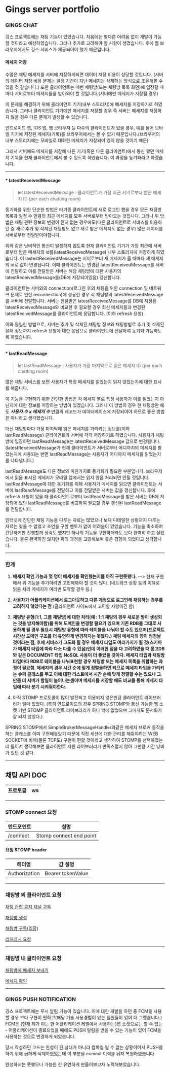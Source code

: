 # Gings server portfolio

### GINGS CHAT

깅스 프로젝트에는 채팅 기능이 있었습니다. 처음에는 별다른 어려움 없이 개발이 가능할 것이라고 예상하였습니다. 그러나 추가로 고려해야 할 사항이 생겼습니다. 후에 웹 브라우저에서도 깅스 서비스가 제공되어야 했기 때문입니다.

#### 메세지 저장
수많은 채팅 메세지를 서버에 저장하게되면 데이터 저장 비용이 상당할 것입니다. (서버의 데이터 저장 비용 문제는 일정 기간이 지난 메세지는 삭제하는 방식으로 조율해볼 수 있을 것 같습니다.) 
또한 클라이언트는 매번 채팅방(또는 채팅방 목록 화면)에 입장할 때마다 서버로부터 메세지들을 받아와야 할 것입니다.(서버에만 메세지가 저장될 경우)

이 문제를 해결하기 위해 클라이언트 기기(내부 스토리지)에 메세지를 저장하기로 하였습니다. 그러나 클라이언트 기기에만 메세지를 저장할 경우 즉 서버는 메세지를 저장하지 않을 경우 다른 문제가 발생할 수 있습니다.

안드로이드 앱, IOS 앱, 웹 브라우저 등 다수의 클라이언트가 있을 경우, 예를 들어 모바일 기기에 저장된 메세지(기록)를 브라우저에서는 볼 수 없기 때문입니다.(브라우저의 내부 스토리지에는 모바일로 대화한 메세지가 저장되어 있지 않을 것이기 때문) 

그래서 서버에도 메세지를 저장해 다른 기기(혹은 다른 클라이언트)에서 통신 했던 메세지 기록을 현재 클라이언트에서 볼 수 있도록 하였습니다. 이 과정을 동기화라고 하겠습니다. 

---

#### * latestReceivedMessage


> let latestReceivedMessage : 클라이언트가 가장 최근 서버로부터 받은 메세지 ID (per each chatting room) 


동기화를 위한 단순한 방법은 타기종 클라이언트에 새로 로그인 했을 경우 모든 채팅방 목록과 일정 수 만큼의 최근 메세지를 모두 서버로부터 받아오는 것입니다. 
그러나 위 방법은 채팅 관련 정보의 변경이 전혀 없는 경우에도(다른 클라이언트로 서비스를 이용하던 중 새로 추가 및 삭제된 채팅방도 없고 새로 받은 
메세지도 없는 경우) 많은 데이터를 서버로부터 전달받아야합니다. 

위와 같은 낭비적인 통신이 발생하지 않도록 현재 클라이언트 기기가 가장 최근에 서버로부터 받은 메세지의 id를(latestReceivedMessage) 내부 스토리지에 저장하게 하였습니다. 이 lastestReceivedMessage는 서버로부터 새 메세지가 올 때마다 새 메세지의 id로 값이 변경됩니다. 이때 클라이언트는 변경된 latestReceivedMessage를 서버에 전달하고 이를 전달받은 서버는 해당 채팅방에 대한 사용자의 latestReceivedMessage를(DB에 저장되어있음) 갱신합니다.

클라이언트는 서버와의 connection(로그인 후의 채팅을 위한 connection 및 네트워크 문제로 인한 reconnection)에 성공한 경우 각 채팅방의 latestReceivedMessage를 서버에 전달합니다. 서버는 전달받은 latestReceivedMessage를 DB에 저장된 latestReceivedMessage와 비교한 후
필요할 경우 최신 메세지들과 변경된 latestRecivedMessage를 클라이언트에 응답합니다. (이하 refresh 요청)

이와 동일한 방법으로, 서버는 추가 및 삭제된 채팅방 정보와 채팅방별로 추가 및 삭제된 유저 정보까지 refresh 요청에 대한 응답으로 클라이언트에 전달하여 동기화 가능하도록 하였습니다.

---
#### * lastReadMessage


> let lastReadMessage : 사용자가 가장 마지막으로 읽은 메세지 ID (per each chatting room)



많은 채팅 서비스를 보면 사용자가 특정 메세지를 읽었는지 읽지 않았는지에 대한 표시를 해줍니다. 

이 기능을 구현하기 위한 간단한 방법은 각 메세지 별로 특정 사용자가 이를 읽었는지 아닌지에 대한 정보를 저장하는 방법이 있겠습니다. 그러나 이 방법의 경우 한 채팅방만 해도 ***사용자 수 x 메세지 수*** 만큼의 레코드가 데이터베이스에 저장되어야 하므로 좋은 방법은 아니라고 생각했습니다.


대신 채팅방마다 가장 마지막에 읽은 메세지를 가리키는 정보를(이하 lastReadMessage) 클라이언트와 서버에 각각 저장하기로 하였습니다.
사용자가 채팅방에 입장하면 lastReadMessage는 latestReceivedMessage 값으로 변경됩니다. 
(latestReceivedMessage가 현재 클라이언트가 서버로부터 어디까지의 메세지를 받았는지에 사용되는 반면 lastReadMessage는 사용자가 어디까지 메세지를
읽었는지를 나타냅니다.)


lastReadMessage도 다른 정보와 마찬가지로 동기화가 필요한 부분입니다. 브라우저에서 읽음 표시된 메세지가 모바일 앱에서는 읽지 않음 처리되면 안될 것입니다. lastReadMessage에 대한 동기화를 위해 사용자가 메세지를 읽으면 클라이언트는 서버에 lastReadMessage를 전달하고 이를 전달받은 서버는 값을 갱신합니다. 후에 refresh 요청이 있을 때 클라이언트로부터 lastReadMessage를 받은 서버는 DB에 저장되어 있던 lastReadMessage를 비교하여 필요할 경우 갱신된 lastReadMessage를 전달합니다.


인터넷에 간단한 채팅 기능을 다루는 자료는 많았으나 보다 디테일한 상황까지 다루는 자료는 찾을 수 없었고 조언을 구할 멘토가 없어 어려움이 있었습니다. 기능을 축소하여 간단하게만 진행할까 생각도 했지만 하나의 기능을 구현하더라도 보다 완벽히 하고 싶었습니다. 물론 완벽하진 않지만 위의 과정을 고민해보며 좋은 경험이 되었다고 생각합니다.

---


### 한계 

1. **메세지 확인 기능과 몇 명이 메세지를 확인했는지를 아직 구현못했다.**
 --> 현재 구현에서 위 기능을 추가하려면 고민해봐야 할 것이 많다. 
 (네트워크 상황 등의 이유로 읽음 처리 메세지가 여러번 도착할 경우 등.)
 
2. **사용자가 어플리케이션에서 로그아웃하고 다른 계정으로 로그인해 채팅하는 경우를 고려하지 않았다는 점**
 (클라이언트 사이드에서 고민할 사항이긴 함)

3. **채팅방 유형(1:1, 그룹 채팅방)에 대한 처리(예 : 1:1 채팅의 경우 새로운 방이 생성되는 것을 방지해야함)를 위해 도메인을 변경할 필요가 있으며 기존 RDB를 그대로 사용하게 될 경우 필요시 채팅방 유형에 따라 테이블을 나눠야 할 수도 있으며(프로젝트 시간상 도메인 구조를 더 유연하게 변경하지는 못했다.) 채팅 메세지의 양이 엄청날 것이라는 점, 후에 서비스가 고도화 될 경우 메세지 타입도 여러가지가 될 것(스키마가 메세지 타입에 따라 다소 다를 수 있음)인데 이러한 점을 다 고려하였을 때 몽고DB와 같은 DOCUMENT 타입 NoSQL 사용이 더 좋았을 것이다. 메세지 타입과 채팅방 타입마다 RDB로 테이블을 나눠표현할 경우 채팅방 또는 메세지 목록을 취합하는 과정이 필요함. 메세지의 경우 시간 순에 맞게 정렬을하면 되므로 메세지 타입을 가리키는 슈퍼 클래스를 두고 이에 대한 리스트에서 시간 순에 맞게 정렬할 수는 있으나 그만큼 더 서버가 할일이 늘어나는셈이며 메세지를 저장할 때도 비교를 통해 메세지 타입에 따라 분기 시켜줘야한다.**

4. 아직 STOMP 프로토콜이 많이 발전되고 이용되지 않은만큼 클라이언트 라이브러리가 얼마 없었다. (특히 안드로이드의 경우 SPRING STOMP와 통신 가능한 웹 소켓 기반 STOMP 클라이언트 라이브러리가 하나 밖에 없었으며 그마저도 문서화가 잘 되지 않았다.)

SPRING STOMP에서 SimpleBrokerMessageHandler와같은 메세지 브로커 동작을 하는 클래스를 이미 구현해놓았기 때문에 
직접 세션에 대한 관리를 해줘야하는 WEB SOCKET에 비해(물론 TCP도) 구현이 편할 것이라고 생각하여 STOMP를 선택하였는데 돌이켜 생각해보면
클라이언트 지원 라이브러리가 만족스럽지 않아 그만큼 시간 낭비가 있던 것 같다.
 
---

## 채팅 API DOC
|프로토콜|ws|
|----|----|

---

### STOMP connect 요청 
|엔드포인트|설명|
| ------------ | ------------------ |
| /connect | Stomp connect end point |

#### 요청 STOMP header

|헤더명|값 설명|
|----|----|
|Authorization|Bearer tokenValue|

---
### 채팅방 외 클라이언트 요청
[채팅 관련 공지 채널 구독](https://github.com/seunghx/Gings-Server/wiki/%EC%B1%84%ED%8C%85-%EA%B3%B5%EC%A7%80-%EC%B1%84%EB%84%90-%EA%B5%AC%EB%8F%85)

[채팅방 생성](https://github.com/seunghx/Gings-Server/wiki/%EC%B1%84%ED%8C%85%EB%B0%A9-%EC%83%9D%EC%84%B1)

[채팅방 구독(입장)](https://github.com/seunghx/Gings-Server/wiki/%EC%B1%84%ED%8C%85%EB%B0%A9-%EA%B5%AC%EB%8F%85(%EC%9E%85%EC%9E%A5))

[리프레시 요청](https://github.com/seunghx/Gings-Server/wiki/%EC%B1%84%ED%8C%85%EB%B0%A9-%EB%AA%A9%EB%A1%9D-%EB%B0%8F-%EC%83%81%ED%83%9C-%EB%A6%AC%ED%94%84%EB%A0%88%EC%8B%9C-%EC%9A%94%EC%B2%AD)

---

### 채팅방 내 클라이언트 요청

[채팅방에 메세지 보내기](https://github.com/seunghx/Gings-Server/wiki/%EC%B1%84%ED%8C%85%EB%B0%A9%EC%97%90-%EB%A9%94%EC%84%B8%EC%A7%80-%EB%B3%B4%EB%82%B4%EA%B8%B0)

[메세지 확인]()


---

### GINGS PUSH NOTIFICATION
깅스 프로젝트에는 푸시 알림 기능이 있습니다. 이에 대한 개발을 하던 중 FCM을 사용할 경우 보다 구현이 편하고(해당 기술 사용경험이 있는 팀원들이 있어 더 그랬습니다.) FCM은 (현재 제가 아는 한 어플리케이션 레벨에서 사용하는)웹 소켓으로는 할 수 없는 - 어플리케이션이 종료되었을 때에도 PUSH 알림을 받을 수 있는 기능이 있어 FCM을 사용하는 것으로 변경하게 되었습니다. 

당시 작성하던 코드는 완성이 된 상태가 아니라 컴파일 될 수 없는 상황이어서 PUSH를 하기 위해 급하게 삭제하였었는데 이 부분을 commit 이력을 뒤져 복원하였습니다.

완성하지는 못했으나 가능한 한 유연하게 만들어보고자 노력해보았습니다.


